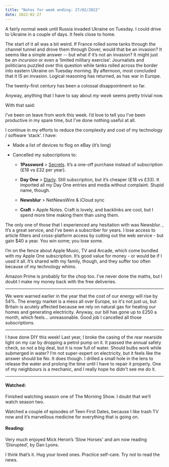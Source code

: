 ```yaml
---
title: "Notes for week ending: 27/02/2022"
date: 2022-02-27
---
```


A fairly normal week until Russia invaded Ukraine on Tuesday. I could drive to Ukraine in a couple of days. It feels close to home. 

The start of it all was a bit weird. If France rolled some tanks through the channel tunnel and drove them through Dover, would that be an invasion? It seems like a simple answer -- but what if it’s not an invasion? It might just be _an incursion_ or even a ‘limited military exercise’. Journalists and politicians puzzled over this question while tanks rolled across the border into eastern Ukraine on Tuesday morning. By afternoon, most concluded that it IS an invasion. Logical reasoning has returned, as has war in Europe.

The twenty-first century has been a colossal disappointment so far.

Anyway, anything that I have to say about _my week_ seems pretty trivial now.

With that said:

I’ve been on leave from work this week. I’d love to tell you I’ve been productive in my spare time, but I’ve done nothing useful at all.

I continue in my efforts to reduce the complexity and cost of my technology / software ‘stack’. I have:

* Made a list of devices to flog on eBay (it’s long)

* Cancelled my subscriptions to:

    * **1Password** > [Secrets](https://outercorner.com/secrets-ios/). It’s a one-off purchase instead of subscription (£18 vs £32 per year).

    * **Day One** > [Diarly](https://diarly.app). Still subscription, but it’s cheaper (£18 vs £33). It imported all my Day One entries and media without complaint. Stupid name, though.

    * **Newsblur** > NetNewsWire & iCloud sync

    * **Craft** > Apple Notes. Craft is lovely, and backlinks are cool, but I spend more time making them than using them.

The only one of those that I experienced any hesitation with was Newsblur. , It’s a great service, and I’ve been a subscriber for years. I lose access to article filters and cross-platform access by cutting out the web service - but gain $40 a year. You win some; you lose some.

I’m on the fence about Apple Music, TV and Arcade, which come bundled with my Apple One subscription. It’s good value for money - or would be if I used it all. It’s shared with my family, though, and they suffer too often because of my technology whims.

Amazon Prime is probably for the chop too. I’ve never done the maths, but I doubt I make my money back with the free deliveries.

-----

We were warned earlier in the year that the cost of our energy will rise by 54%. The energy market is a mess all over Europe, so it's not just us, but Britain is acutely affected because we rely on natural gas for heating our homes and generating electricity. Anyway, our bill has gone up to £250 a month, which feels... unreasonable. Good job I cancelled all those subscriptions.

-----

I have done DIY this week! Last year, I broke the casing of the rear nearside light on my car by dropping a petrol pump on it. It passed the annual safety check, so not a big deal, but it is now full of water. Should bulbs work while submerged in water? I’m not super-expert on electricity, but it feels like the answer should be No. It does though. I drilled a small hole in the lens to release the water and prolong the time until I have to repair it properly. One of my neighbours is a mechanic, and I really hope he didn't see me do it.

-----

#### Watched:

Finished watching season one of The Morning Show. I doubt that we’ll watch season two.

Watched a couple of episodes of Teen First Dates, because I like trash TV now and it’s marvellous medicine for everything that is going on.

#### Reading:

Very much enjoyed Mick Heron’s ‘Slow Horses' and am now reading ‘Disrupted’, by Dan Lyons.

I think that’s it. Hug your loved ones. Practice self-care. Try not to read the news.